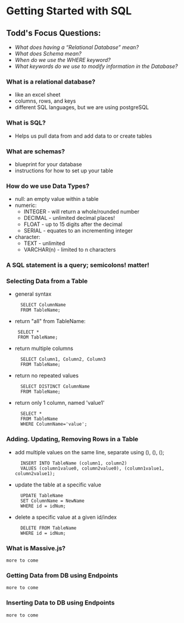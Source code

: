 # Getting Started with SQL

## Todd's Focus Questions:
- _What does having a “Relational Database” mean?_
- _What does Schema mean?_
- _When do we use the WHERE keyword?_
- _What keywords do we use to modify information in the Database?_

### What is a relational database?
- like an excel sheet
- columns, rows, and keys
- different SQL languages, but we are using postgreSQL

### What is SQL?
- Helps us pull data from and add data to or create tables

### What are schemas?
- blueprint for your database
- instructions for how to set up your table

### How do we use Data Types?
- null: an empty value within a table
- numeric:
    - INTEGER - will return a whole/rounded number
    - DECIMAL - unlimited decimal places!
    - FLOAT - up to 15 digits after the decimal
    - SERIAL - equates to an incrementing integer 
- character:
    - TEXT - unlimited
    - VARCHAR(n) - limited to n characters 

### A SQL statement is a query; semicolons! matter! 

### Selecting Data from a Table
- general syntax

        SELECT ColumnName
        FROM TableName;

 - return "all" from TableName:

        SELECT *
        FROM TableName;

- return multiple columns 

        SELECT Column1, Column2, Column3
        FROM TableName;

- return no repeated values 

        SELECT DISTINCT ColumnName
        FROM TableName;

- return only 1 column, named 'value1'

        SELECT *
        FROM TableName
        WHERE ColumnName='value';

### Adding. Updating, Removing Rows in a Table 
- add multiple values on the same line, separate using (), (), ();

        INSERT INTO TableName (column1, column2)
        VALUES (column1value0, column2value0), (column1value1, column2value1);

- update the table at a specific value 

        UPDATE TableName 
        SET ColumnName = NewName
        WHERE id = idNum;

- delete a specific value at a given id/index 

        DELETE FROM TableName
        WHERE id = idNum;

### What is Massive.js?
`more to come`

### Getting Data from DB using Endpoints 
`more to come`

### Inserting Data to DB using Endpoints 
`more to come`